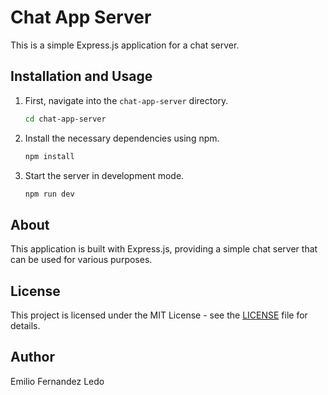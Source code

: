 # Chat App Server

This is a simple Express.js application for a chat server.

## Installation and Usage

1. First, navigate into the `chat-app-server` directory.

   ```bash
   cd chat-app-server
   ```

2. Install the necessary dependencies using npm.

   ```bash
   npm install
   ```

3. Start the server in development mode.
   ```bash
   npm run dev
   ```

## About

This application is built with Express.js, providing a simple chat server that can be used for various purposes.

## License

This project is licensed under the MIT License - see the [LICENSE](LICENSE) file for details.

## Author

Emilio Fernandez Ledo
